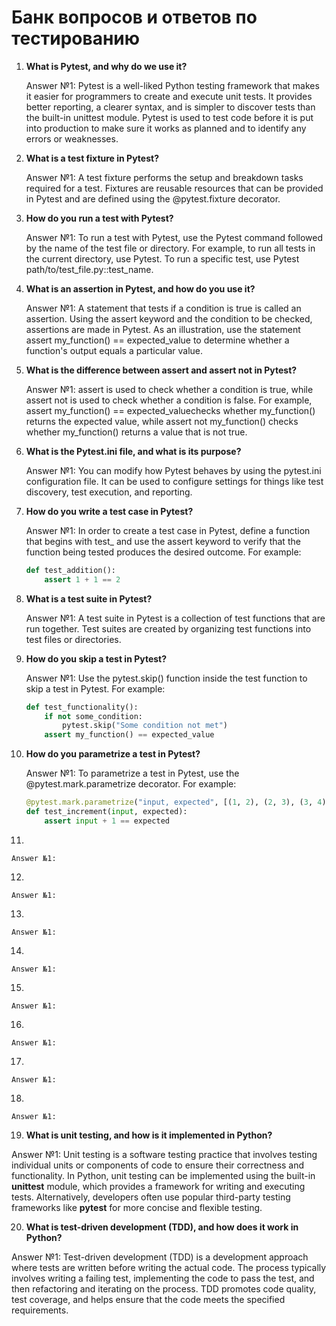 # Банк вопросов и ответов по тестированию

1. **What is Pytest, and why do we use it?**

    Answer №1: Pytest is a well-liked Python testing framework that makes it easier for programmers to create and execute unit tests. It provides better reporting, a clearer syntax, and is simpler to discover tests than the built-in unittest module. Pytest is used to test code before it is put into production to make sure it works as planned and to identify any errors or weaknesses.
    
2. **What is a test fixture in Pytest?**

    Answer №1: A test fixture performs the setup and breakdown tasks required for a test. Fixtures are reusable resources that can be provided in Pytest and are defined using the @pytest.fixture decorator.

3. **How do you run a test with Pytest?**

    Answer №1: To run a test with Pytest, use the Pytest command followed by the name of the test file or directory. For example, to run all tests in the current directory, use Pytest. To run a specific test, use Pytest path/to/test_file.py::test_name.

4. **What is an assertion in Pytest, and how do you use it?**

    Answer №1: A statement that tests if a condition is true is called an assertion. Using the assert keyword and the condition to be checked, assertions are made in Pytest. As an illustration, use the statement assert my_function() == expected_value to determine whether a function's output equals a particular value.

5. **What is the difference between assert and assert not in Pytest?**

    Answer №1: assert is used to check whether a condition is true, while assert not is used to check whether a condition is false. For example, assert my_function() == expected_valuechecks whether my_function() returns the expected value, while assert not my_function() checks whether my_function() returns a value that is not true.

6. **What is the Pytest.ini file, and what is its purpose?**

    Answer №1: You can modify how Pytest behaves by using the pytest.ini configuration file. It can be used to configure settings for things like test discovery, test execution, and reporting.

7. **How do you write a test case in Pytest?**

    Answer №1: In order to create a test case in Pytest, define a function that begins with test_ and use the assert keyword to verify that the function being tested produces the desired outcome. For example:
    ```python
    def test_addition():
        assert 1 + 1 == 2
    ```
    
8. **What is a test suite in Pytest?**

    Answer №1: A test suite in Pytest is a collection of test functions that are run together. Test suites are created by organizing test functions into test files or directories.

9. **How do you skip a test in Pytest?**

    Answer №1: Use the pytest.skip() function inside the test function to skip a test in Pytest. For example:
    ```python
    def test_functionality():
        if not some_condition:
            pytest.skip("Some condition not met")
        assert my_function() == expected_value
    ```
    
10. **How do you parametrize a test in Pytest?**

    Answer №1: To parametrize a test in Pytest, use the @pytest.mark.parametrize decorator. For example:
    ```python
    @pytest.mark.parametrize("input, expected", [(1, 2), (2, 3), (3, 4)])
    def test_increment(input, expected):
        assert input + 1 == expected
    ```
    
11. 

    Answer №1:
12. 

    Answer №1:
13. 

    Answer №1:
14. 

    Answer №1:
15. 

    Answer №1:
16. 

    Answer №1:
17. 

    Answer №1:

18. 

    Answer №1:


19. **What is unit testing, and how is it implemented in Python?**

   Answer №1: Unit testing is a software testing practice that involves testing individual units or components of code to ensure their correctness and functionality. In Python, unit testing can be implemented using the built-in **unittest** module, which provides a framework for writing and executing tests. Alternatively, developers often use popular third-party testing frameworks like **pytest** for more concise and flexible testing.

20. **What is test-driven development (TDD), and how does it work in Python?**

   Answer №1: Test-driven development (TDD) is a development approach where tests are written before writing the actual code. The process typically involves writing a failing test, implementing the code to pass the test, and then refactoring and iterating on the process. TDD promotes code quality, test coverage, and helps ensure that the code meets the specified requirements.
   
